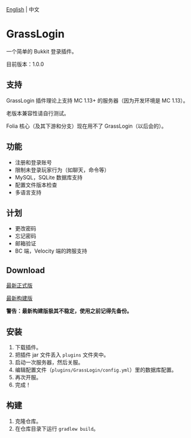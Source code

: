 [English](./readme.md) | 中文

# GrassLogin
一个简单的 Bukkit 登录插件。

目前版本：1.0.0

## 支持
GrassLogin 插件理论上支持 MC 1.13+ 的服务器（因为开发环境是 MC 1.13）。

老版本兼容性请自行测试。

Folia 核心（及其下游和分支）现在用不了 GrassLogin（以后会的）。

## 功能
- 注册和登录账号
- 限制未登录玩家行为（如聊天，命令等）
- MySQL，SQLite 数据库支持
- 配置文件版本检查
- 多语言支持

## 计划
- 更改密码
- 忘记密码
- 邮箱验证
- BC 端，Velocity 端的跨服支持

## Download
[最新正式版](https://github.com/BlockNeko-11/GrassLogin/releases/latest)

[最新构建版](https://github.com/BlockNeko-11/GrassLogin/actions?query=event:push+branch:dev)

**警告：最新构建版极其不稳定，使用之前记得先备份。**

## 安装
1. 下载插件。
2. 把插件 jar 文件丢入 `plugins` 文件夹中。
3. 启动一次服务器，然后关服。
4. 编辑配置文件（`plugins/GrassLogin/config.yml`）里的数据库配置。
5. 再次开服。
6. 完成！

## 构建
1. 克隆仓库。
2. 在仓库目录下运行 `gradlew build`。
